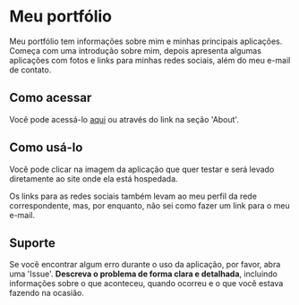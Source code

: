 **<h1 id="introdução">Meu portfólio</h1>**

Meu portfólio tem informações sobre mim e minhas principais aplicações. Começa com uma introdução sobre mim, depois apresenta algumas aplicações com fotos e links para minhas redes sociais, além do meu e-mail de contato.

<h2 id="como-acessar">Como acessar</h2>

Você pode acessá-lo [aqui](https://quiz-gal.netlify.app/) ou através do link na seção 'About'.

<h2 id="como-usá-la">Como usá-lo</h2>

Você pode clicar na imagem da aplicação que quer testar e será levado diretamente ao site onde ela está hospedada.

Os links para as redes sociais também levam ao meu perfil da rede correspondente, mas, por enquanto, não sei como fazer um link para o meu e-mail.

<h2 id="suporte">Suporte</h2>

Se você encontrar algum erro durante o uso da aplicação, por favor, abra uma 'Issue'. **Descreva o problema de forma clara e detalhada**, incluindo informações sobre o que aconteceu, quando ocorreu e o que você estava fazendo na ocasião.
